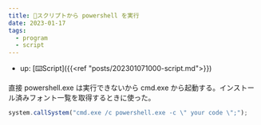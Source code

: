 ```yaml
---
title: 📝スクリプトから powershell を実行
date: 2023-01-17
tags:
  - program
  - script
---
```


- up: [⌨️Script]({{<ref "posts/202301071000-script.md">}})

直接 powershell.exe は実行できないから cmd.exe から起動する。インストール済みフォント一覧を取得するときに使った。  

```javascript
system.callSystem("cmd.exe /c powershell.exe -c \" your code \";");
```